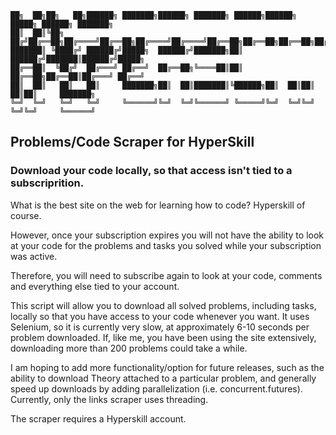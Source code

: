     ██╗  ██╗██╗   ██╗██████╗ ███████╗██████╗ ███████╗ ██████╗██████╗  █████╗ ██████╗ ███████╗
    ██║  ██║╚██╗ ██╔╝██╔══██╗██╔════╝██╔══██╗██╔════╝██╔════╝██╔══██╗██╔══██╗██╔══██╗██╔════╝
    ███████║ ╚████╔╝ ██████╔╝█████╗  ██████╔╝███████╗██║     ██████╔╝███████║██████╔╝█████╗
    ██╔══██║  ╚██╔╝  ██╔═══╝ ██╔══╝  ██╔══██╗╚════██║██║     ██╔══██╗██╔══██║██╔═══╝ ██╔══╝
    ██║  ██║   ██║   ██║     ███████╗██║  ██║███████║╚██████╗██║  ██║██║  ██║██║     ███████╗
    ╚═╝  ╚═╝   ╚═╝   ╚═╝     ╚══════╝╚═╝  ╚═╝╚══════╝ ╚═════╝╚═╝  ╚═╝╚═╝  ╚═╝╚═╝     ╚══════╝

## Problems/Code Scraper for HyperSkill
### Download your code locally, so that access isn't tied to a subscriprition.

What is the best site on the web for learning how to code? Hyperskill of course.

However, once your subscription expires you will not have the ability to look at your code for the problems and tasks you solved while your subscription was active.

Therefore, you will need to subscribe again to look at your code, comments and everything else tied to your account.

This script will allow you to download all solved problems, including tasks, locally so that you have access to your code whenever you want. It uses Selenium, so it is currently very slow, at approximately 6-10 seconds per problem downloaded. If, like me, you have been using the site extensively, downloading more than 200 problems could take a while.

I am hoping to add more functionality/option for future releases, such as the ability to download Theory attached to a particular problem, and generally speed up downloads by adding parallelization (i.e. concurrent.futures). Currently, only the links scraper uses threading.

The scraper requires a Hyperskill account.